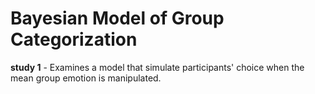 # Bayesian Model of Group Categorization

**study 1** - Examines a model that simulate participants' choice when the mean group emotion is manipulated.
